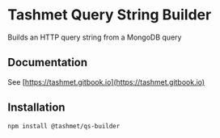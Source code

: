 # Tashmet Query String Builder

Builds an HTTP query string from a MongoDB query

## Documentation
See [https://tashmet.gitbook.io](https://tashmet.gitbook.io)

## Installation

```text
npm install @tashmet/qs-builder
```
